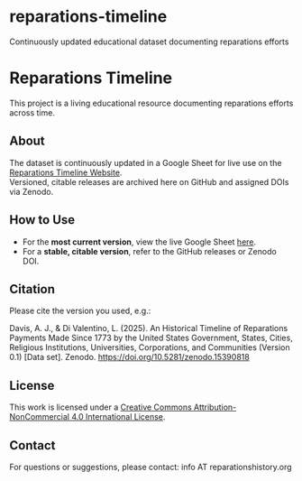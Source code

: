 # reparations-timeline
Continuously updated educational dataset documenting reparations efforts

# Reparations Timeline

This project is a living educational resource documenting reparations efforts across time.

## About

The dataset is continuously updated in a Google Sheet for live use on the [Reparations Timeline Website](https://guides.library.umass.edu/reparations).  
Versioned, citable releases are archived here on GitHub and assigned DOIs via Zenodo.

## How to Use

- For the **most current version**, view the live Google Sheet [here](#).
- For a **stable, citable version**, refer to the GitHub releases or Zenodo DOI.

## Citation

Please cite the version you used, e.g.:

Davis, A. J., & Di Valentino, L. (2025). An Historical Timeline of Reparations Payments Made Since 1773 by the United States Government, States, Cities, Religious Institutions, Universities, Corporations, and Communities (Version 0.1) [Data set]. Zenodo. https://doi.org/10.5281/zenodo.15390818

## License

This work is licensed under a [Creative Commons Attribution-NonCommercial 4.0 International License](https://creativecommons.org/licenses/by-nc/4.0/).

## Contact

For questions or suggestions, please contact: info AT reparationshistory.org
